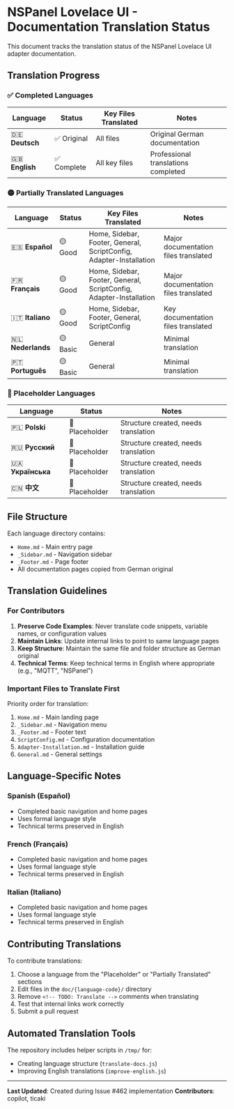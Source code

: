 # NSPanel Lovelace UI - Documentation Translation Status

This document tracks the translation status of the NSPanel Lovelace UI adapter documentation.

## Translation Progress

### ✅ Completed Languages
| Language | Status | Key Files Translated | Notes |
|----------|--------|---------------------|-------|
| 🇩🇪 **Deutsch** | ✅ Original | All files | Original German documentation |
| 🇬🇧 **English** | ✅ Complete | All key files | Professional translations completed |

### 🟡 Partially Translated Languages  
| Language | Status | Key Files Translated | Notes |
|----------|--------|---------------------|-------|
| 🇪🇸 **Español** | 🟡 Good | Home, Sidebar, Footer, General, ScriptConfig, Adapter-Installation | Major documentation files translated |
| 🇫🇷 **Français** | 🟡 Good | Home, Sidebar, Footer, General, ScriptConfig, Adapter-Installation | Major documentation files translated |
| 🇮🇹 **Italiano** | 🟡 Good | Home, Sidebar, Footer, General, ScriptConfig | Key documentation files translated |
| 🇳🇱 **Nederlands** | 🟡 Basic | General | Minimal translation |
| 🇵🇹 **Português** | 🟡 Basic | General | Minimal translation |

### 🔴 Placeholder Languages
| Language | Status | Notes |
|----------|--------|-------|
| 🇵🇱 **Polski** | 🔴 Placeholder | Structure created, needs translation |
| 🇷🇺 **Русский** | 🔴 Placeholder | Structure created, needs translation |
| 🇺🇦 **Українська** | 🔴 Placeholder | Structure created, needs translation |
| 🇨🇳 **中文** | 🔴 Placeholder | Structure created, needs translation |

## File Structure

Each language directory contains:
- `Home.md` - Main entry page
- `_Sidebar.md` - Navigation sidebar
- `_Footer.md` - Page footer
- All documentation pages copied from German original

## Translation Guidelines

### For Contributors

1. **Preserve Code Examples**: Never translate code snippets, variable names, or configuration values
2. **Maintain Links**: Update internal links to point to same language pages
3. **Keep Structure**: Maintain the same file and folder structure as German original
4. **Technical Terms**: Keep technical terms in English where appropriate (e.g., "MQTT", "NSPanel")

### Important Files to Translate First

Priority order for translation:
1. `Home.md` - Main landing page
2. `_Sidebar.md` - Navigation menu
3. `_Footer.md` - Footer text
4. `ScriptConfig.md` - Configuration documentation
5. `Adapter-Installation.md` - Installation guide
6. `General.md` - General settings

## Language-Specific Notes

### Spanish (Español)
- Completed basic navigation and home pages
- Uses formal language style
- Technical terms preserved in English

### French (Français)  
- Completed basic navigation and home pages
- Uses formal language style
- Technical terms preserved in English

### Italian (Italiano)
- Completed basic navigation and home pages
- Uses formal language style  
- Technical terms preserved in English

## Contributing Translations

To contribute translations:

1. Choose a language from the "Placeholder" or "Partially Translated" sections
2. Edit files in the `doc/{language-code}/` directory
3. Remove `<!-- TODO: Translate -->` comments when translating
4. Test that internal links work correctly
5. Submit a pull request

## Automated Translation Tools

The repository includes helper scripts in `/tmp/` for:
- Creating language structure (`translate-docs.js`)
- Improving English translations (`improve-english.js`)

---

**Last Updated**: Created during Issue #462 implementation
**Contributors**: copilot, ticaki